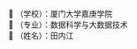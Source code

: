 :school: （学校）：厦门大学嘉庚学院  
:book: （专业）：数据科学与大数据技术  
:man: （姓名）：田内江  




<!---
tnistzz/tnistzz is a ✨ special ✨ repository because its `README.md` (this file) appears on your GitHub profile.
You can click the Preview link to take a look at your changes.
--->
